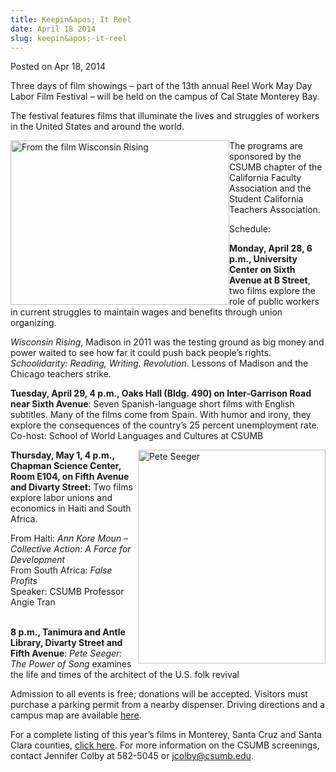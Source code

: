 ```yaml
---
title: Keepin&apos; It Reel
date: April 18 2014
slug: keepin&apos;-it-reel
---
```


 



<span class="date">Posted on Apr 18, 2014    </span>
<p>Three days of film showings &#x2013; part of the 13th annual Reel Work
May Day Labor Film Festival &#x2013; will be held on the campus of Cal
State Monterey Bay.</p>
<p>The festival features films that illuminate the lives and
struggles of workers in the United States and around the world.</p>
<p><img alt="From the film Wisconsin Rising" src="https://news.csumb.edu/sites/default/files/65/attachments/news/images/wisconsin.jpg" style="width:350px; height:263px; float:left">The programs are
sponsored by the CSUMB chapter of the California Faculty
Association and the Student California Teachers Association.</img></p>
<p>Schedule:</p>
<p><strong>Monday, April 28, 6 p.m., University Center on Sixth
Avenue at B Street</strong>, two films explore the role of public
workers in current struggles to maintain wages and benefits through
union organizing.</p>
<p><em>Wisconsin Rising</em>, Madison in 2011 was the testing
ground as big money and power waited to see how far it could push
back people&#x2019;s rights. <em>Schoolidarity: Reading, Writing.
Revolution</em>. Lessons of Madison and the Chicago teachers
strike.</p>
<p><strong>Tuesday, April 29, 4 p.m., Oaks Hall (Bldg. 490) on
Inter-Garrison Road near Sixth Avenue</strong>: Seven
Spanish-language short films with English subtitles. Many of the
films come from Spain. With humor and irony, they explore the
consequences of the country&#x2019;s 25 percent unemployment rate.<br>
Co-host: School of World Languages and Cultures at CSUMB</br></p>
<p><img alt="Pete Seeger" src="https://news.csumb.edu/sites/default/files/65/attachments/news/images/seeger.jpg" style="width:300px; height:342px; float:right"><strong>Thursday,
May 1, 4 p.m., Chapman Science Center, Room E104, on Fifth Avenue
and Divarty Street:</strong> Two films explore labor unions and
economics in Haiti and South Africa.</img></p>
<p>From Haiti: <em>Ann Kore Moun &#x2013; Collective Action: A Force for
Development</em><br>
From South Africa: <em>False Profits</em><br>
Speaker: CSUMB Professor Angie Tran</br></br></p>
<p><strong>8 p.m., Tanimura and Antle Library, Divarty Street and
Fifth Avenue</strong>: <em>Pete Seeger: The Power of Song</em>
examines the life and times of the architect of the U.S. folk
revival</p>
<p>Admission to all events is free; donations will be accepted.
Visitors must purchase a parking permit from a nearby dispenser.
Driving directions and a campus map are available <a href="https://csumb.edu/maps" rel="nofollow">here</a>.</p>
<p>For a complete listing of this year&#x2019;s films in Monterey, Santa
Cruz and Santa Clara counties, <a href="https://www.reelwork.org" rel="nofollow">click here</a>. For more information on the CSUMB
screenings, contact Jennifer Colby at 582-5045 or <a href="mailto:jcolby@csumb.edu">jcolby@csumb.edu</a>.<br>
&#xA0;</br></p>





 
